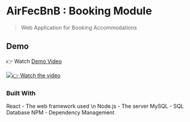 # AirFecBnB : Booking Module

> Web Application for Booking Accommodations 

## Demo

👉 Watch [Demo Video](https://www.youtube.com/watch?v=ZaMoZ0U07QY)

[![👉 Watch the video](https://media.giphy.com/media/2scmhVtxeTbb5dnej1/giphy.gif)](https://www.youtube.com/watch?v=ZaMoZ0U07QY)

### Built With

React - The web framework used \n
Node.js - The server
MySQL - SQL Database
NPM - Dependency Management


